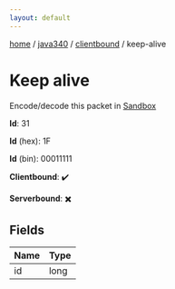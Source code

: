 ```yaml
---
layout: default
---
```


[home](/)  /  [java340](/protocol/java340)  /  [clientbound](/protocol/java340/clientbound)  /  keep-alive

# Keep alive

Encode/decode this packet in [Sandbox](../../../sandbox/java340#Clientbound.KeepAlive)

**Id**: 31

**Id** (hex): 1F

**Id** (bin): 00011111

**Clientbound**: ✔️

**Serverbound**: ✖️

## Fields

Name | Type
---|---
id | long
